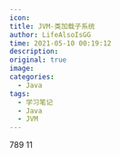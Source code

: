 ```yaml
---
icon: 
title: JVM-类加载子系统
author: LifeAlsoIsGG
time: 2021-05-10 00:19:12
description: 
original: true
image: 
categories: 
  - Java
tags: 
  - 学习笔记
  - Java
  - JVM
---
```


789
11